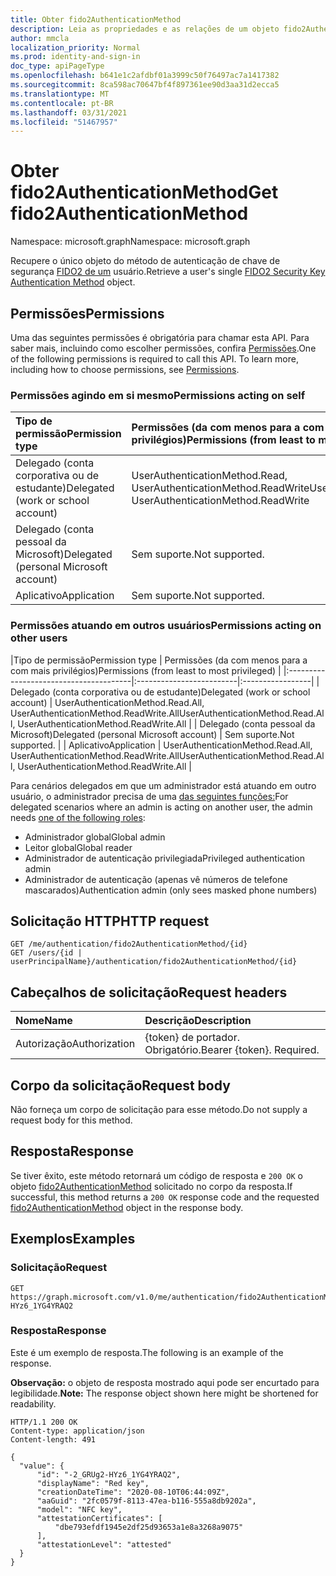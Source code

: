 ```yaml
---
title: Obter fido2AuthenticationMethod
description: Leia as propriedades e as relações de um objeto fido2AuthenticationMethod.
author: mmcla
localization_priority: Normal
ms.prod: identity-and-sign-in
doc_type: apiPageType
ms.openlocfilehash: b641e1c2afdbf01a3999c50f76497ac7a1417382
ms.sourcegitcommit: 8ca598ac70647bf4f897361ee90d3aa31d2ecca5
ms.translationtype: MT
ms.contentlocale: pt-BR
ms.lasthandoff: 03/31/2021
ms.locfileid: "51467957"
---
```

# <a name="get-fido2authenticationmethod"></a><span data-ttu-id="129b4-103">Obter fido2AuthenticationMethod</span><span class="sxs-lookup"><span data-stu-id="129b4-103">Get fido2AuthenticationMethod</span></span>
<span data-ttu-id="129b4-104">Namespace: microsoft.graph</span><span class="sxs-lookup"><span data-stu-id="129b4-104">Namespace: microsoft.graph</span></span>

<span data-ttu-id="129b4-105">Recupere o único objeto do método de autenticação de chave de segurança [FIDO2 de um](../resources/fido2authenticationmethod.md) usuário.</span><span class="sxs-lookup"><span data-stu-id="129b4-105">Retrieve a user's single [FIDO2 Security Key Authentication Method](../resources/fido2authenticationmethod.md) object.</span></span>

## <a name="permissions"></a><span data-ttu-id="129b4-106">Permissões</span><span class="sxs-lookup"><span data-stu-id="129b4-106">Permissions</span></span>

<span data-ttu-id="129b4-p101">Uma das seguintes permissões é obrigatória para chamar esta API. Para saber mais, incluindo como escolher permissões, confira [Permissões](/graph/permissions-reference).</span><span class="sxs-lookup"><span data-stu-id="129b4-p101">One of the following permissions is required to call this API. To learn more, including how to choose permissions, see [Permissions](/graph/permissions-reference).</span></span>

### <a name="permissions-acting-on-self"></a><span data-ttu-id="129b4-109">Permissões agindo em si mesmo</span><span class="sxs-lookup"><span data-stu-id="129b4-109">Permissions acting on self</span></span>

|<span data-ttu-id="129b4-110">Tipo de permissão</span><span class="sxs-lookup"><span data-stu-id="129b4-110">Permission type</span></span>      | <span data-ttu-id="129b4-111">Permissões (da com menos para a com mais privilégios)</span><span class="sxs-lookup"><span data-stu-id="129b4-111">Permissions (from least to most privileged)</span></span>              |
|:---------------------------------------|:-------------------------|
| <span data-ttu-id="129b4-112">Delegado (conta corporativa ou de estudante)</span><span class="sxs-lookup"><span data-stu-id="129b4-112">Delegated (work or school account)</span></span>     | <span data-ttu-id="129b4-113">UserAuthenticationMethod.Read, UserAuthenticationMethod.ReadWrite</span><span class="sxs-lookup"><span data-stu-id="129b4-113">UserAuthenticationMethod.Read, UserAuthenticationMethod.ReadWrite</span></span> |
| <span data-ttu-id="129b4-114">Delegado (conta pessoal da Microsoft)</span><span class="sxs-lookup"><span data-stu-id="129b4-114">Delegated (personal Microsoft account)</span></span> | <span data-ttu-id="129b4-115">Sem suporte.</span><span class="sxs-lookup"><span data-stu-id="129b4-115">Not supported.</span></span> |
| <span data-ttu-id="129b4-116">Aplicativo</span><span class="sxs-lookup"><span data-stu-id="129b4-116">Application</span></span>                            | <span data-ttu-id="129b4-117">Sem suporte.</span><span class="sxs-lookup"><span data-stu-id="129b4-117">Not supported.</span></span> |

### <a name="permissions-acting-on-other-users"></a><span data-ttu-id="129b4-118">Permissões atuando em outros usuários</span><span class="sxs-lookup"><span data-stu-id="129b4-118">Permissions acting on other users</span></span>

|<span data-ttu-id="129b4-119">Tipo de permissão</span><span class="sxs-lookup"><span data-stu-id="129b4-119">Permission type</span></span>      | <span data-ttu-id="129b4-120">Permissões (da com menos para a com mais privilégios)</span><span class="sxs-lookup"><span data-stu-id="129b4-120">Permissions (from least to most privileged)</span></span>              |
|:---------------------------------------|:-------------------------|:-----------------|
| <span data-ttu-id="129b4-121">Delegado (conta corporativa ou de estudante)</span><span class="sxs-lookup"><span data-stu-id="129b4-121">Delegated (work or school account)</span></span>     | <span data-ttu-id="129b4-122">UserAuthenticationMethod.Read.All, UserAuthenticationMethod.ReadWrite.All</span><span class="sxs-lookup"><span data-stu-id="129b4-122">UserAuthenticationMethod.Read.All, UserAuthenticationMethod.ReadWrite.All</span></span> |
| <span data-ttu-id="129b4-123">Delegado (conta pessoal da Microsoft)</span><span class="sxs-lookup"><span data-stu-id="129b4-123">Delegated (personal Microsoft account)</span></span> | <span data-ttu-id="129b4-124">Sem suporte.</span><span class="sxs-lookup"><span data-stu-id="129b4-124">Not supported.</span></span> |
| <span data-ttu-id="129b4-125">Aplicativo</span><span class="sxs-lookup"><span data-stu-id="129b4-125">Application</span></span>                            | <span data-ttu-id="129b4-126">UserAuthenticationMethod.Read.All, UserAuthenticationMethod.ReadWrite.All</span><span class="sxs-lookup"><span data-stu-id="129b4-126">UserAuthenticationMethod.Read.All, UserAuthenticationMethod.ReadWrite.All</span></span> |

<span data-ttu-id="129b4-127">Para cenários delegados em que um administrador está atuando em outro usuário, o administrador precisa de uma [das seguintes funções:](/azure/active-directory/users-groups-roles/directory-assign-admin-roles#available-roles)</span><span class="sxs-lookup"><span data-stu-id="129b4-127">For delegated scenarios where an admin is acting on another user, the admin needs [one of the following roles](/azure/active-directory/users-groups-roles/directory-assign-admin-roles#available-roles):</span></span>
* <span data-ttu-id="129b4-128">Administrador global</span><span class="sxs-lookup"><span data-stu-id="129b4-128">Global admin</span></span>
* <span data-ttu-id="129b4-129">Leitor global</span><span class="sxs-lookup"><span data-stu-id="129b4-129">Global reader</span></span>
* <span data-ttu-id="129b4-130">Administrador de autenticação privilegiada</span><span class="sxs-lookup"><span data-stu-id="129b4-130">Privileged authentication admin</span></span>
* <span data-ttu-id="129b4-131">Administrador de autenticação (apenas vê números de telefone mascarados)</span><span class="sxs-lookup"><span data-stu-id="129b4-131">Authentication admin (only sees masked phone numbers)</span></span>

## <a name="http-request"></a><span data-ttu-id="129b4-132">Solicitação HTTP</span><span class="sxs-lookup"><span data-stu-id="129b4-132">HTTP request</span></span>

<!-- {
  "blockType": "ignored"
}
-->
``` http
GET /me/authentication/fido2AuthenticationMethod/{id}
GET /users/{id | userPrincipalName}/authentication/fido2AuthenticationMethod/{id}
```

## <a name="request-headers"></a><span data-ttu-id="129b4-133">Cabeçalhos de solicitação</span><span class="sxs-lookup"><span data-stu-id="129b4-133">Request headers</span></span>
|<span data-ttu-id="129b4-134">Nome</span><span class="sxs-lookup"><span data-stu-id="129b4-134">Name</span></span>|<span data-ttu-id="129b4-135">Descrição</span><span class="sxs-lookup"><span data-stu-id="129b4-135">Description</span></span>|
|:---|:---|
|<span data-ttu-id="129b4-136">Autorização</span><span class="sxs-lookup"><span data-stu-id="129b4-136">Authorization</span></span>|<span data-ttu-id="129b4-p102">{token} de portador. Obrigatório.</span><span class="sxs-lookup"><span data-stu-id="129b4-p102">Bearer {token}. Required.</span></span>|

## <a name="request-body"></a><span data-ttu-id="129b4-139">Corpo da solicitação</span><span class="sxs-lookup"><span data-stu-id="129b4-139">Request body</span></span>
<span data-ttu-id="129b4-140">Não forneça um corpo de solicitação para esse método.</span><span class="sxs-lookup"><span data-stu-id="129b4-140">Do not supply a request body for this method.</span></span>

## <a name="response"></a><span data-ttu-id="129b4-141">Resposta</span><span class="sxs-lookup"><span data-stu-id="129b4-141">Response</span></span>

<span data-ttu-id="129b4-142">Se tiver êxito, este método retornará um código de resposta e `200 OK` o objeto [fido2AuthenticationMethod](../resources/fido2authenticationmethod.md) solicitado no corpo da resposta.</span><span class="sxs-lookup"><span data-stu-id="129b4-142">If successful, this method returns a `200 OK` response code and the requested [fido2AuthenticationMethod](../resources/fido2authenticationmethod.md) object in the response body.</span></span>

## <a name="examples"></a><span data-ttu-id="129b4-143">Exemplos</span><span class="sxs-lookup"><span data-stu-id="129b4-143">Examples</span></span>

### <a name="request"></a><span data-ttu-id="129b4-144">Solicitação</span><span class="sxs-lookup"><span data-stu-id="129b4-144">Request</span></span>

``` http
GET https://graph.microsoft.com/v1.0/me/authentication/fido2AuthenticationMethod/-2_GRUg2-HYz6_1YG4YRAQ2
```

### <a name="response"></a><span data-ttu-id="129b4-145">Resposta</span><span class="sxs-lookup"><span data-stu-id="129b4-145">Response</span></span>
<span data-ttu-id="129b4-146">Este é um exemplo de resposta.</span><span class="sxs-lookup"><span data-stu-id="129b4-146">The following is an example of the response.</span></span>

<span data-ttu-id="129b4-147">**Observação:** o objeto de resposta mostrado aqui pode ser encurtado para legibilidade.</span><span class="sxs-lookup"><span data-stu-id="129b4-147">**Note:** The response object shown here might be shortened for readability.</span></span>
<!-- {
  "blockType": "response",
  "truncated": true,
  "@odata.type": "microsoft.graph.fido2AuthenticationMethod"
}
-->
``` http
HTTP/1.1 200 OK
Content-type: application/json
Content-length: 491

{
  "value": {
      "id": "-2_GRUg2-HYz6_1YG4YRAQ2",
      "displayName": "Red key",
      "creationDateTime": "2020-08-10T06:44:09Z",
      "aaGuid": "2fc0579f-8113-47ea-b116-555a8db9202a",
      "model": "NFC key",
      "attestationCertificates": [
          "dbe793efdf1945e2df25d93653a1e8a3268a9075"
      ],
      "attestationLevel": "attested"
  }
}
```

